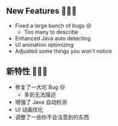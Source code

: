 ## New Features 🚀🚀🚀

- Fixed a large bunch of bugs 😢
  - Too many to describe
- Enhanced Java auto detecting
- UI animation optimizing
- Adjusted some things you won't notice

## 新特性 🚀🚀🚀

- 修复了一大坨 Bug 😢
  - 多到无法描述
- 增强了 Java 自动检测
- UI 动画优化
- 调整了一些你不会注意到的东西
